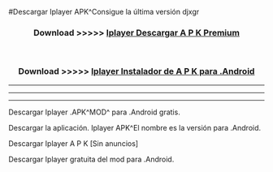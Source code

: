 #Descargar Iplayer  APK^Consigue la última versión djxgr



<div align="center">
<h3>Download >>>>> <a href="https://es-sites.web.app/?es= Iplayer ">Iplayer  Descargar A P K Premium</a></h3><br>

<h3>Download >>>>> <a href="https://es-sites.web.app/?es= Iplayer ">Iplayer  Instalador de A P K para .Android</a></h3>
</div>


----------------------------------------------------------

----------------------------------------------------------

----------------------------------------------------------

Descargar Iplayer  .APK^MOD^ para .Android gratis.

Descargar la aplicación. Iplayer  APK^El nombre es la versión para .Android.

Descargar Iplayer  A P K [Sin anuncios]

Descargar Iplayer  gratuita del mod para .Android.